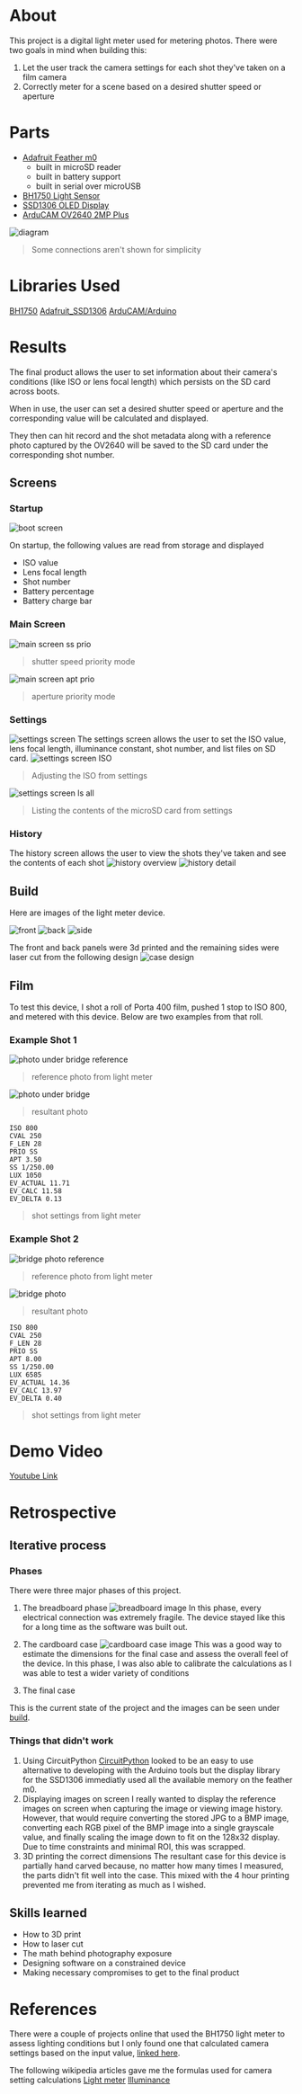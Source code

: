 # About

This project is a digital light meter used for metering photos. 
There were two goals in mind when building this:
1. Let the user track the camera settings for each shot they've taken on a film camera
2. Correctly meter for a scene based on a desired shutter speed or aperture

# Parts
- [Adafruit Feather m0](https://www.adafruit.com/product/2772)
    - built in microSD reader
    - built in battery support 
    - built in serial over microUSB
- [BH1750 Light Sensor](https://learn.adafruit.com/adafruit-bh1750-ambient-light-sensor)
- [SSD1306 OLED Display](https://www.amazon.com/Songhe-0-96-inch-I2C-Raspberry/dp/B085WCRS7C/ref=sr_1_3?keywords=SSD1306&qid=1670950235&sr=8-3)
- [ArduCAM OV2640 2MP Plus](https://www.arducam.com/product/arducam-2mp-spi-camera-b0067-arduino/)

![diagram](/demo%20images/diagram.png)
> Some connections aren't shown for simplicity

# Libraries Used
[BH1750](https://github.com/claws/BH1750)
[Adafruit_SSD1306](https://github.com/adafruit/Adafruit_SSD1306)
[ArduCAM/Arduino](https://github.com/ArduCAM/Arduino)

# Results

The final product allows the user to set information about their camera's conditions (like ISO or lens focal length) which persists on the SD card across boots.

When in use, the user can set a desired shutter speed or aperture and the corresponding value will be calculated and displayed. 

They then can hit record and the shot metadata along with a reference photo captured by the OV2640 will be saved to the SD card under the corresponding shot number.

## Screens
### Startup
![boot screen](/demo%20images/startup.gif)

On startup, the following values are read from storage and displayed
- ISO value
- Lens focal length
- Shot number
- Battery percentage
- Battery charge bar
### Main Screen
![main screen ss prio](/demo%20images/ss%20prio%20marked%20up.png)
> shutter speed priority mode

![main screen apt prio](/demo%20images/apt%20prio%20marked%20up.png)
> aperture priority mode
### Settings
![settings screen](/demo%20images/settings/settings.png)
The settings screen allows the user to set the ISO value, lens focal length, illuminance constant, shot number, and list files on SD card.
![settings screen ISO](/demo%20images/settings/set%20iso.gif)
> Adjusting the ISO from settings

![settings screen ls all](/demo%20images/settings/ls%20all.gif)
> Listing the contents of the microSD card from settings

### History
The history screen allows the user to view the shots they've taken and see the contents of each shot
![history overview](/demo%20images/history/history.png)
![history detail](/demo%20images/history/history%20detail.gif)

## Build

Here are images of the light meter device. 

![front](/demo%20images/glamour%20shots/DSC02798.JPG)
![back](/demo%20images/glamour%20shots/DSC02759.JPG)
![side](/demo%20images/glamour%20shots/DSC02769.JPG)

The front and back panels were 3d printed and the remaining sides were laser cut from the following design
![case design](/demo%20images/case%20design.png)

## Film
To test this device, I shot a roll of Porta 400 film, pushed 1 stop to ISO 800, and metered with this device. Below are two examples from that roll.

### Example Shot 1
![photo under bridge reference](/film%20example/sd%20backup/35.JPG)
> reference photo from light meter

![photo under bridge](/film%20example/film%20export/Scan0-2.png)
> resultant photo

```
ISO 800
CVAL 250
F_LEN 28
PRIO SS
APT 3.50
SS 1/250.00
LUX 1050
EV_ACTUAL 11.71
EV_CALC 11.58
EV_DELTA 0.13
```
> shot settings from light meter

### Example Shot 2
![bridge photo reference](/film%20example/sd%20backup/34.JPG)
> reference photo from light meter

![bridge photo](/film%20example/film%20export/Scan0-3.png)
> resultant photo

```
ISO 800
CVAL 250
F_LEN 28
PRIO SS
APT 8.00
SS 1/250.00
LUX 6585
EV_ACTUAL 14.36
EV_CALC 13.97
EV_DELTA 0.40
```
> shot settings from light meter

# Demo Video
[Youtube Link](https://youtu.be/QNY8x09aPGU)

# Retrospective
## Iterative process
### Phases
There were three major phases of this project.

1. The breadboard phase
![breadboard image](/demo%20images/breadboard.jpeg)
In this phase, every electrical connection was extremely fragile. The device stayed like this for a long time as the software was built out.

2. The cardboard case
![cardboard case image](/demo%20images/cardboard%20case.png)
This was a good way to estimate the dimensions for the final case and assess the overall feel of the device. In this phase, I was also able to calibrate the calculations as I was able to test a wider variety of conditions

3. The final case

This is the current state of the project and the images can be seen under [build](#Build).


### Things that didn't work
1. Using CircuitPython
[CircuitPython](https://circuitpython.org/) looked to be an easy to use alternative to developing with the Arduino tools but the display library for the SSD1306 immediatly used all the available memory on the feather m0.
2. Displaying images on screen
I really wanted to display the reference images on screen when capturing the image or viewing image history. However, that would require converting the stored JPG to a BMP image, converting each RGB pixel of the BMP image into a single grayscale value, and finally scaling the image down to fit on the 128x32 display. Due to time constraints and minimal ROI, this was scrapped.
3. 3D printing the correct dimensions
The resultant case for this device is partially hand carved because, no matter how many times I measured, the parts didn't fit well into the case. This mixed with the 4 hour printing prevented me from iterating as much as I wished.

## Skills learned

- How to 3D print
- How to laser cut
- The math behind photography exposure
- Designing software on a constrained device
- Making necessary compromises to get to the final product


# References
There were a couple of projects online that used the BH1750 light meter to assess lighting conditions but I only found one that calculated camera settings based on the input value, [linked here](https://create.arduino.cc/projecthub/alankrantas/ardumeter-arduino-incident-light-meter-606f63).

The following wikipedia articles gave me the formulas used for camera setting calculations
[Light meter](https://en.wikipedia.org/wiki/Light_meter)
[Illuminance](https://en.wikipedia.org/wiki/Illuminance)

